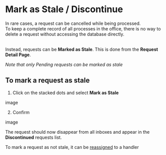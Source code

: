 # Mark as Stale / Discontinue

In rare cases, a request can be cancelled while being processed. <br/>
To keep a complete record of all processes in the office, there is no way to delete a request without accessing the database directly.
<br/><br/>

Instead, requests can be **Marked as Stale**. This is done from the **Request Detail Page**.

_Note that only Pending requests can be marked as stale_

## To mark a request as stale

1. Click on the stacked dots and select **Mark as Stale**

image

2. Confirm

image

The request should now disappear from all inboxes and appear in the **Discontinued** requests list.

To mark a request as not stale, it can be [reassigned](#reassign) to a handler
